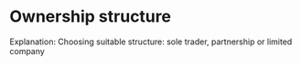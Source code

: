 # Ownership structure

Explanation: Choosing suitable structure: sole trader, partnership or limited company